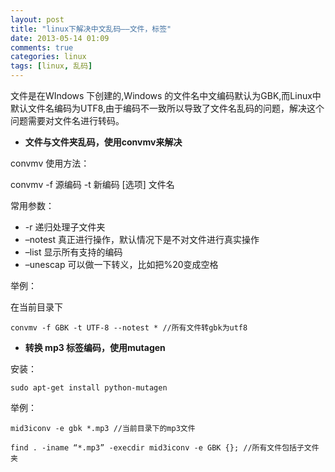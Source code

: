 ```yaml
---
layout: post
title: "linux下解决中文乱码——文件，标签"
date: 2013-05-14 01:09
comments: true
categories: linux
tags: [linux, 乱码]
---
```


文件是在WIndows 下创建的,Windows
的文件名中文编码默认为GBK,而Linux中默认文件名编码为UTF8,由于编码不一致所以导致了文件名乱码的问题，解决这个问题需要对文件名进行转码。

-   **文件与文件夹乱码，使用convmv来解决**

convmv 使用方法：

convmv -f 源编码 -t 新编码 [选项] 文件名

常用参数：

*	-r 递归处理子文件夹
*	–notest 真正进行操作，默认情况下是不对文件进行真实操作
*	–list 显示所有支持的编码
*	–unescap 可以做一下转义，比如把%20变成空格

举例：

在当前目录下

    convmv -f GBK -t UTF-8 --notest * //所有文件转gbk为utf8

-   **转换 mp3 标签编码，使用mutagen**

安装：

    sudo apt-get install python-mutagen

举例：<!--more-->

    mid3iconv -e gbk *.mp3 //当前目录下的mp3文件

    find . -iname “*.mp3” -execdir mid3iconv -e GBK {}; //所有文件包括子文件夹

 
